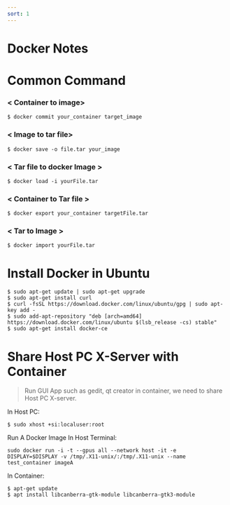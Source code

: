 ```yaml
---
sort: 1
---
```


# Docker Notes

# Common Command

### < Container to image>
```console
$ docker commit your_container target_image
```

### < Image to tar file>
```console
$ docker save -o file.tar your_image
```

### < Tar file to docker Image >
```console
$ docker load -i yourFile.tar
```

### < Container to Tar file >
```console
$ docker export your_container targetFile.tar
```

### < Tar to Image >
```console
$ docker import yourFile.tar
```

# Install Docker in Ubuntu

```console
$ sudo apt-get update | sudo apt-get upgrade
$ sudo apt-get install curl
$ curl -fsSL https://download.docker.com/linux/ubuntu/gpg | sudo apt-key add -
$ sudo add-apt-repository "deb [arch=amd64] https://download.docker.com/linux/ubuntu $(lsb_release -cs) stable"
$ sudo apt-get install docker-ce
```

# Share Host PC X-Server with Container

> Run GUI App such as gedit, qt creator in container, we need to share Host PC X-server.

In Host PC:
```console
$ sudo xhost +si:localuser:root
```
Run A Docker Image In Host Terminal:
```console
sudo docker run -i -t --gpus all --network host -it -e DISPLAY=$DISPLAY -v /tmp/.X11-unix/:/tmp/.X11-unix --name test_container imageA
```
In Container:
```console
$ apt-get update
$ apt install libcanberra-gtk-module libcanberra-gtk3-module
```